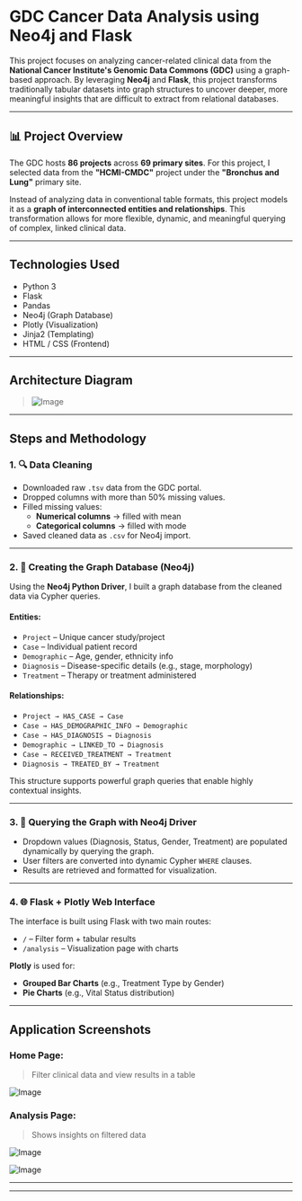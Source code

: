 # GDC Cancer Data Analysis using Neo4j and Flask

This project focuses on analyzing cancer-related clinical data from the **National Cancer Institute's Genomic Data Commons (GDC)** using a graph-based approach. By leveraging **Neo4j** and **Flask**, this project transforms traditionally tabular datasets into graph structures to uncover deeper, more meaningful insights that are difficult to extract from relational databases.

---

## 📊 Project Overview

The GDC hosts **86 projects** across **69 primary sites**. For this project, I selected data from the **"HCMI-CMDC"** project under the **"Bronchus and Lung"** primary site.

Instead of analyzing data in conventional table formats, this project models it as a **graph of interconnected entities and relationships**. This transformation allows for more flexible, dynamic, and meaningful querying of complex, linked clinical data.

---

## Technologies Used

- Python 3
- Flask
- Pandas
- Neo4j (Graph Database)
- Plotly (Visualization)
- Jinja2 (Templating)
- HTML / CSS (Frontend)

---

## Architecture Diagram

> ![Image](https://github.com/user-attachments/assets/39f1781b-c085-4287-bf2e-8f43e9a9a6b1)


---

## Steps and Methodology

### 1. 🔍 Data Cleaning

- Downloaded raw `.tsv` data from the GDC portal.
- Dropped columns with more than 50% missing values.
- Filled missing values:
  - **Numerical columns** → filled with mean
  - **Categorical columns** → filled with mode
- Saved cleaned data as `.csv` for Neo4j import.

---

### 2. 🧠 Creating the Graph Database (Neo4j)

Using the **Neo4j Python Driver**, I built a graph database from the cleaned data via Cypher queries.

#### **Entities**:
- `Project` – Unique cancer study/project
- `Case` – Individual patient record
- `Demographic` – Age, gender, ethnicity info
- `Diagnosis` – Disease-specific details (e.g., stage, morphology)
- `Treatment` – Therapy or treatment administered

#### **Relationships**:
- `Project → HAS_CASE → Case`
- `Case → HAS_DEMOGRAPHIC_INFO → Demographic`
- `Case → HAS_DIAGNOSIS → Diagnosis`
- `Demographic → LINKED_TO → Diagnosis`
- `Case → RECEIVED_TREATMENT → Treatment`
- `Diagnosis → TREATED_BY → Treatment`

This structure supports powerful graph queries that enable highly contextual insights.

---

### 3. 🔎 Querying the Graph with Neo4j Driver

- Dropdown values (Diagnosis, Status, Gender, Treatment) are populated dynamically by querying the graph.
- User filters are converted into dynamic Cypher `WHERE` clauses.
- Results are retrieved and formatted for visualization.

---

### 4. 🌐 Flask + Plotly Web Interface

The interface is built using Flask with two main routes:

- `/` – Filter form + tabular results
- `/analysis` – Visualization page with charts

**Plotly** is used for:
- **Grouped Bar Charts** (e.g., Treatment Type by Gender)
- **Pie Charts** (e.g., Vital Status distribution)

---

## Application Screenshots

### Home Page:
> Filter clinical data and view results in a table

![Image](https://github.com/user-attachments/assets/5320e4a3-c251-4886-803c-307ed82b12d2)

### Analysis Page:
> Shows insights on filtered data

![Image](https://github.com/user-attachments/assets/c32336a7-e933-4ada-83c6-14ffadbd5fe4)

![Image](https://github.com/user-attachments/assets/81b5c0b1-1e2a-4764-aa37-7962be8d5a56)

---


---
